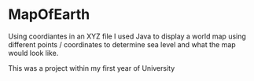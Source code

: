 # MapOfEarth
Using coordiantes in an XYZ file I used Java to display a world map using different points / coordinates to determine sea level and what the map would look like.

This was a project within my first year of University
